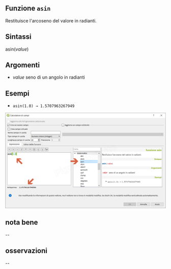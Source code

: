 ## Funzione `asin`

Restituisce l'arcoseno del valore in radianti.

## Sintassi

asin(_value_)

## Argomenti

* _value_ seno di un angolo in radianti

## Esempi

* `asin(1.0) → 1.5707963267949`

![](/img/matematica/asin/asin1.png)

## nota bene

--

## osservazioni

--